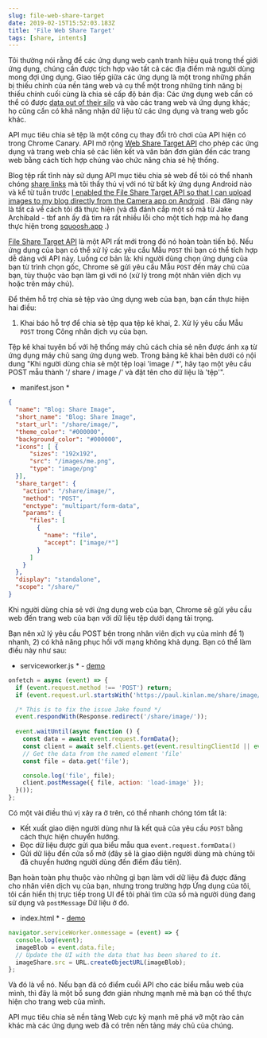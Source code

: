 ```yaml
---
slug: file-web-share-target
date: 2019-02-15T15:52:03.183Z
title: 'File Web Share Target'
tags: [share, intents]
---
```


Tôi thường nói rằng để các ứng dụng web cạnh tranh hiệu quả trong thế giới ứng dụng, chúng cần được tích hợp vào tất cả các địa điểm mà người dùng mong đợi ứng dụng. Giao tiếp giữa các ứng dụng là một trong những phần bị thiếu chính của nền tảng web và cụ thể một trong những tính năng bị thiếu chính cuối cùng là chia sẻ cấp độ bản địa: Các ứng dụng web cần có thể có được [data out of their silo](/unintended-silos/) và vào các trang web và ứng dụng khác; họ cũng cần có khả năng nhận dữ liệu từ các ứng dụng và trang web gốc khác.

API mục tiêu chia sẻ tệp là một công cụ thay đổi trò chơi của API hiện có trong Chrome Canary. API mở rộng [Web Share Target API](https://github.com/WICG/web-share-target/blob/master/docs/explainer.md) cho phép các ứng dụng và trang web chia sẻ các liên kết và văn bản đơn giản đến các trang web bằng cách tích hợp chúng vào chức năng chia sẻ hệ thống.

Blog tệp rất tĩnh này sử dụng API mục tiêu chia sẻ web để tôi có thể nhanh chóng [share links](/web-share-target-api/) mà tôi thấy thú vị với nó từ bất kỳ ứng dụng Android nào và kể từ tuần trước [I enabled the File Share Target API so that I can upload images to my blog directly from the Camera app on Android](/testing-file-share-target-from-camera/) . Bài đăng này là tất cả về cách tôi đã thực hiện (và đã đánh cắp một số mã từ Jake Archibald - tbf anh ấy đã tìm ra rất nhiều lỗi cho một tích hợp mà họ đang thực hiện trong [squoosh.app](https://squoosh.app/) .)

[File Share Target API](https://wicg.github.io/web-share-target/level-2/#example-3-manifest-webmanifest) là một API rất mới trong đó nó hoàn toàn tiến bộ. Nếu ứng dụng của bạn có thể xử lý các yêu cầu Mẫu `POST` thì bạn có thể tích hợp dễ dàng với API này. Luồng cơ bản là: khi người dùng chọn ứng dụng của bạn từ trình chọn gốc, Chrome sẽ gửi yêu cầu Mẫu `POST` đến máy chủ của bạn, tùy thuộc vào bạn làm gì với nó (xử lý trong một nhân viên dịch vụ hoặc trên máy chủ).

Để thêm hỗ trợ chia sẻ tệp vào ứng dụng web của bạn, bạn cần thực hiện hai điều:

1. Khai báo hỗ trợ để chia sẻ tệp qua tệp kê khai, 2. Xử lý yêu cầu Mẫu `POST` trong Công nhân dịch vụ của bạn.

Tệp kê khai tuyên bố với hệ thống máy chủ cách chia sẻ nên được ánh xạ từ ứng dụng máy chủ sang ứng dụng web. Trong bảng kê khai bên dưới có nội dung &quot;Khi người dùng chia sẻ một tệp loại &#39;image / *&#39;, hãy tạo một yêu cầu POST mẫu thành &#39;/ share / image /&#39; và đặt tên cho dữ liệu là &#39;tệp&#39;&quot;.

* manifest.json *
```JSON
{
  "name": "Blog: Share Image",
  "short_name": "Blog: Share Image",
  "start_url": "/share/image/",
  "theme_color": "#000000",
  "background_color": "#000000",
  "icons": [ {
      "sizes": "192x192",
      "src": "/images/me.png",
      "type": "image/png"
  }],
  "share_target": {
    "action": "/share/image/",
    "method": "POST",
    "enctype": "multipart/form-data",
    "params": {
      "files": [
        {
          "name": "file",
          "accept": ["image/*"]
        }
      ]
    }
  },
  "display": "standalone",
  "scope": "/share/"
}
```

Khi người dùng chia sẻ với ứng dụng web của bạn, Chrome sẽ gửi yêu cầu web đến trang web của bạn với dữ liệu tệp dưới dạng tải trọng.

Bạn nên xử lý yêu cầu POST bên trong nhân viên dịch vụ của mình để 1) nhanh, 2) có khả năng phục hồi với mạng không khả dụng. Bạn có thể làm điều này như sau:

* serviceworker.js * - [demo](/share/image/sw.js)

```Javascript
onfetch = async (event) => {
  if (event.request.method !== 'POST') return;
  if (event.request.url.startsWith('https://paul.kinlan.me/share/image/') === false) return;

  /* This is to fix the issue Jake found */
  event.respondWith(Response.redirect('/share/image/'));
  
  event.waitUntil(async function () {
    const data = await event.request.formData();
    const client = await self.clients.get(event.resultingClientId || event.clientId);
    // Get the data from the named element 'file'
    const file = data.get('file');

    console.log('file', file);
    client.postMessage({ file, action: 'load-image' });
  }());
};
```

Có một vài điều thú vị xảy ra ở trên, có thể nhanh chóng tóm tắt là:

* Kết xuất giao diện người dùng như là kết quả của yêu cầu `POST` bằng cách thực hiện chuyển hướng.
* Đọc dữ liệu được gửi qua biểu mẫu qua `event.request.formData()`
* Gửi dữ liệu đến cửa sổ mở (đây sẽ là giao diện người dùng mà chúng tôi đã chuyển hướng người dùng đến điểm đầu tiên).

Bạn hoàn toàn phụ thuộc vào những gì bạn làm với dữ liệu đã được đăng cho nhân viên dịch vụ của bạn, nhưng trong trường hợp Ứng dụng của tôi, tôi cần hiển thị trực tiếp trong UI để tôi phải tìm cửa sổ mà người dùng đang sử dụng và `postMessage` Dữ liệu ở đó.

* index.html * - [demo](/share/image/index.html)

```Javascript
navigator.serviceWorker.onmessage = (event) => {
  console.log(event);
  imageBlob = event.data.file;
  // Update the UI with the data that has been shared to it.
  imageShare.src = URL.createObjectURL(imageBlob);
};
```

Và đó là về nó. Nếu bạn đã có điểm cuối API cho các biểu mẫu web của mình, thì đây là một bổ sung đơn giản nhưng mạnh mẽ mà bạn có thể thực hiện cho trang web của mình.

API mục tiêu chia sẻ nền tảng Web cực kỳ mạnh mẽ phá vỡ một rào cản khác mà các ứng dụng web đã có trên nền tảng máy chủ của chúng.